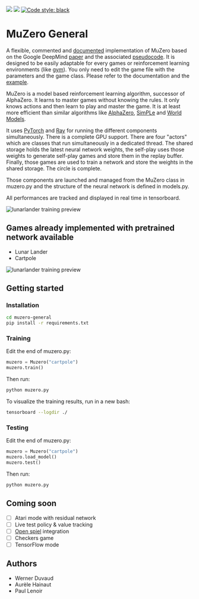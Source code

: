 <p>
<img src="https://img.shields.io/badge/licence-MIT-green">
<img src="https://img.shields.io/badge/dependencies-up%20to%20date-brightgreen">
<a href="https://github.com/psf/black"><img alt="Code style: black" src="https://img.shields.io/badge/code%20style-black-000000.svg"></a>
</p>

# MuZero General

A flexible, commented and [documented](https://github.com/werner-duvaud/muzero-general/wiki/MuZero-Documentation) implementation of MuZero based on the Google DeepMind [paper](https://arxiv.org/abs/1911.08265) and the associated [pseudocode](https://arxiv.org/src/1911.08265v1/anc/pseudocode.py).
It is designed to be easily adaptable for every games or reinforcement learning environments (like [gym](https://github.com/openai/gym)). You only need to edit the game file with the parameters and the game class. Please refer to the documentation and the [example](https://github.com/werner-duvaud/muzero-general/blob/master/games/cartpole.py).

MuZero is a model based reinforcement learning algorithm, successor of AlphaZero. It learns to master games without knowing the rules. It only knows actions and then learn to play and master the game. It is at least more efficient than similar algorithms like [AlphaZero](https://arxiv.org/abs/1712.01815), [SimPLe](https://arxiv.org/abs/1903.00374) and [World Models](https://arxiv.org/abs/1803.10122).

It uses [PyTorch](https://github.com/pytorch/pytorch) and [Ray](https://github.com/ray-project/ray) for running the different components simultaneously. There is a complete GPU support.
There are four "actors" which are classes that run simultaneously in a dedicated thread.
The shared storage holds the latest neural network weights, the self-play uses those weights to generate self-play games and store them in the replay buffer. Finally, those games are used to train a network and store the weights in the shared storage. The circle is complete.

Those components are launched and managed from the MuZero class in muzero.py and the structure of the neural network is defined in models.py.

All performances are tracked and displayed in real time in tensorboard.

![lunarlander training preview](https://github.com/werner-duvaud/muzero-general/blob/master/pretrained/cartpole_training_summary.png)


## Games already implemented with pretrained network available
* Lunar Lander
* Cartpole

![lunarlander training preview](https://github.com/werner-duvaud/muzero-general/blob/master/games/lunarlander_training_preview.png)

## Getting started
### Installation
```bash
cd muzero-general
pip install -r requirements.txt
```

### Training
Edit the end of muzero.py:
```python
muzero = Muzero("cartpole")
muzero.train()
```
Then run:
```bash
python muzero.py
```
To visualize the training results, run in a new bash:
```bash
tensorboard --logdir ./
```

### Testing
Edit the end of muzero.py:
```python
muzero = Muzero("cartpole")
muzero.load_model()
muzero.test()
```
Then run:
```bash
python muzero.py
```

## Coming soon
* [ ] Atari mode with residual network
* [ ] Live test policy & value tracking 
* [ ] [Open spiel](https://github.com/deepmind/open_spiel) integration
* [ ] Checkers game
* [ ] TensorFlow mode

## Authors
* Werner Duvaud
* Aurèle Hainaut
* Paul Lenoir
